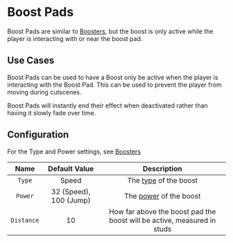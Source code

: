 # Boost Pads

Boost Pads are similar to [Boosters](boosters.md), but the boost is only active while the player is interacting with or near the boost pad.

## Use Cases

Boost Pads can be used to have a Boost only be active when the player is interacting with the Boost Pad. This can be used to prevent the player from moving during cutscenes.

Boost Pads will instantly end their effect when deactivated rather than having it slowly fade over time.

## Configuration

For the Type and Power settings, see [Boosters](boosters.md)

| Name | Default Value | Description
|:-----:|:-----:|:-----:
| `Type` | Speed | The [type](boosters/#types) of the boost
| `Power` | 32 (Speed), 100 (Jump) | The [power](boosters/#types) of the boost
| `Distance` | 10 | How far above the boost pad the boost will be active, measured in studs
